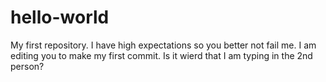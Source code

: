 # hello-world
My first repository. I have high expectations so you better not fail me. 
I am editing you to make my first commit. Is it wierd that I am typing in the 2nd person?
